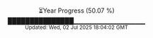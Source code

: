 <p align="center">
⏳Year Progress (50.07 %)<br>
███████████████▁▁▁▁▁▁▁▁▁▁▁▁▁▁▁ <br>
<sub>Updated: Wed, 02 Jul 2025 18:04:02 GMT</sub>
</p>

